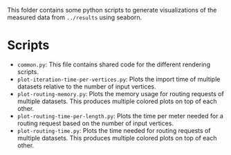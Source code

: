 This folder contains some python scripts to generate visualizations of the measured data from `../results` using seaborn.

# Scripts

* `common.py`: This file contains shared code for the different rendering scripts.
* `plot-iteration-time-per-vertices.py`: Plots the import time of multiple datasets relative to the number of input vertices.
* `plot-routing-memory.py`: Plots the memory usage for routing requests of multiple datasets. This produces multiple colored plots on top of each other.
* `plot-routing-time-per-length.py`: Plots the time per meter needed for a routing request based on the number of input vertices.
* `plot-routing-time.py`: Plots the time needed for routing requests of multiple datasets. This produces multiple colored plots on top of each other.
